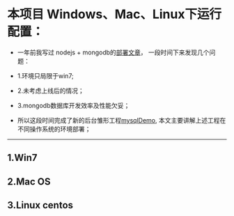 # 本项目 Windows、Mac、Linux下运行配置：

* 一年前我写过 nodejs + mongodb的[部署文章](https://zhuanlan.zhihu.com/p/20309025)， 一段时间下来发现几个问题： 
* 1.环境只局限于win7;

* 2.未考虑上线后的情况；

* 3.mongodb数据库开发效率及性能欠妥；

* 所以这段时间完成了新的后台雏形工程[mysqlDemo](https://github.com/wteam-xq/mysqlDemo), 本文主要讲解上述工程在不同操作系统的环境部署；

--------------------------
## 1.Win7


## 2.Mac OS


## 3.Linux centos

